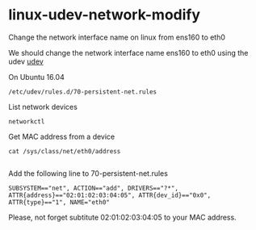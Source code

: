 # linux-udev-network-modify
Change the network interface name on linux from ens160 to eth0


We should change the network interface name ens160 to eth0 using the udev
[udev](https://en.wikipedia.org/wiki/Udev)


On Ubuntu 16.04  
```
/etc/udev/rules.d/70-persistent-net.rules
```
List network devices

```
networkctl
```

Get MAC address from a device

```
cat /sys/class/net/eth0/address
 
```

Add the following line to 70-persistent-net.rules
```
SUBSYSTEM=="net", ACTION=="add", DRIVERS=="?*", ATTR{address}=="02:01:02:03:04:05", ATTR{dev_id}=="0x0", ATTR{type}=="1", NAME="eth0"
```
Please, not forget subtitute 02:01:02:03:04:05 to your MAC address.
